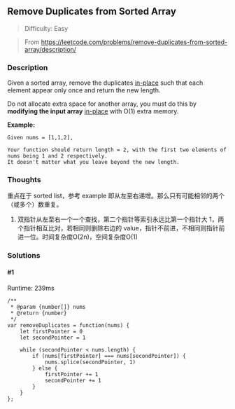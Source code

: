 ## Remove Duplicates from Sorted Array

> Difficulty: Easy

> From https://leetcode.com/problems/remove-duplicates-from-sorted-array/description/

### Description

Given a sorted array, remove the duplicates [in-place](https://en.wikipedia.org/wiki/In-place_algorithm) such that each element appear only once and return the new length.

Do not allocate extra space for another array, you must do this by **modifying the input array** [in-place](https://en.wikipedia.org/wiki/In-place_algorithm) with O(1) extra memory.

**Example:**
```
Given nums = [1,1,2],

Your function should return length = 2, with the first two elements of nums being 1 and 2 respectively.
It doesn't matter what you leave beyond the new length.
```

### Thoughts

重点在于 sorted list，参考 example 即从左至右递增。那么只有可能相邻的两个（或多个）数重复。

1. 双指针从左至右一个一个查找，第二个指针等索引永远比第一个指针大 1，两个指针相互比对，若相同则删除右边的 value，指针不前进，不相同则指针前进一位。时间复杂度O(2n)，空间复杂度O(1)

### Solutions

#### #1
Runtime: 239ms
```
/**
 * @param {number[]} nums
 * @return {number}
 */
var removeDuplicates = function(nums) {
    let firstPointer = 0
    let secondPointer = 1
    
    while (secondPointer < nums.length) {
        if (nums[firstPointer] === nums[secondPointer]) {
            nums.splice(secondPointer, 1)
        } else {
            firstPointer += 1
            secondPointer += 1
        }
    }
};
```